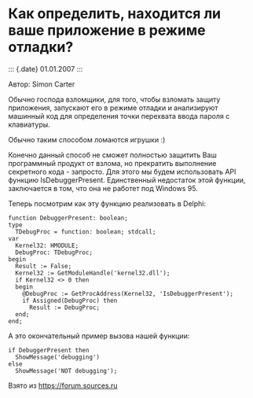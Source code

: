 Как определить, находится ли ваше приложение в режиме отладки?
==============================================================

::: {.date}
01.01.2007
:::

Автор: Simon Carter

Обычно господа взломщики, для того, чтобы взломать защиту приложения,
запускают его в режиме отладки и анализируют машинный код для
определения точки перехвата ввода пароля с клавиатуры.

Обычно таким способом ломаются игрушки :)

Конечно данный способ не сможет полностью защитить Ваш программный
продукт от взлома, но прекратить выполнение секретного кода - запросто.
Для этого мы будем использовать API функцию IsDebuggerPresent.
Единственный недостаток этой функции, заключается в том, что она не
работет под Windows 95.

Теперь посмотрим как эту функцию реализовать в Delphi:

    function DebuggerPresent: boolean; 
    type 
      TDebugProc = function: boolean; stdcall; 
    var 
      Kernel32: HMODULE; 
      DebugProc: TDebugProc; 
    begin 
      Result := False; 
      Kernel32 := GetModuleHandle('kernel32.dll'); 
      if Kernel32 <> 0 then 
      begin 
        @DebugProc := GetProcAddress(Kernel32, 'IsDebuggerPresent'); 
        if Assigned(DebugProc) then 
          Result := DebugProc; 
      end; 
    end; 

А это окончательный пример вызова нашей функции:

    if DebuggerPresent then 
      ShowMessage('debugging') 
    else 
      ShowMessage('NOT debugging'); 

Взято из <https://forum.sources.ru>
